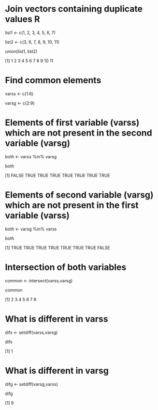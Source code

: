 # Join vectors containing duplicate values R


list1 <- c(1, 2, 3, 4, 5, 6, 7)


list2 <- c(3, 6, 7, 8, 9, 10, 11)


union(list1, list2)


[1]  1  2  3  4  5  6  7  8  9 10 11



# Find common elements
varss <- c(1:8)

varsg <- c(2:9)
 
# Elements of first variable (varss) which are not present in the second variable (varsg)
both <- varss %in% varsg

both

[1] FALSE  TRUE  TRUE  TRUE  TRUE  TRUE  TRUE  TRUE
 
 
# Elements of second variable (varsg) which are not present in the first variable (varss)
both <- varsg %in% varss

both

[1]  TRUE  TRUE  TRUE  TRUE  TRUE  TRUE  TRUE FALSE
 
# Intersection of both variables

common <- intersect(varss,varsg)

common

[1] 2 3 4 5 6 7 8
 
 
# What is different in varss
difs <- setdiff(varss,varsg)

difs

[1] 1
 
 
# What is different in varsg
difg <- setdiff(varsg,varss)

difg

[1] 9
